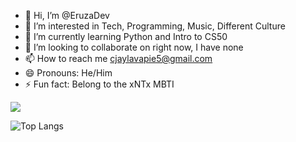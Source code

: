 - 👋 Hi, I’m @EruzaDev
- 👀 I’m interested in Tech, Programming, Music, Different Culture
- 🌱 I’m currently learning Python and Intro to CS50
- 💞️ I’m looking to collaborate on right now, I have none
- 📫 How to reach me cjaylavapie5@gmail.com
- 😄 Pronouns: He/Him
- ⚡ Fun fact: Belong to the xNTx MBTI 

<!---
EruzaDev/EruzaDev is a ✨ special ✨ repository because its `README.md` (this file) appears on your GitHub profile.
You can click the Preview link to take a look at your changes.
--->
<picture>
  <source
    srcset="https://github-readme-stats.vercel.app/api?username=EruzaDev&show_icons=true&theme=radical"
    media="(prefers-color-scheme: dark)"
  />
  <source
    srcset="https://github-readme-stats.vercel.app/api?username=EruzaDev&show_icons=true"
    media="(prefers-color-scheme: light), (prefers-color-scheme: no-preference)"
  />
  <img src="https://github-readme-stats.vercel.app/api?username=EruzaDev&show_icons=true" />
</picture>


![Top Langs](https://github-readme-stats.vercel.app/api/top-langs/?username=EruzaDev&layout=compact&theme=radical)

<!---[![Harlok's WakaTime stats](https://github-readme-stats.vercel.app/api/wakatime?username=EruzaDev&theme=radical)](https://github.com/EruzaDev/github-readme-stats)--->
